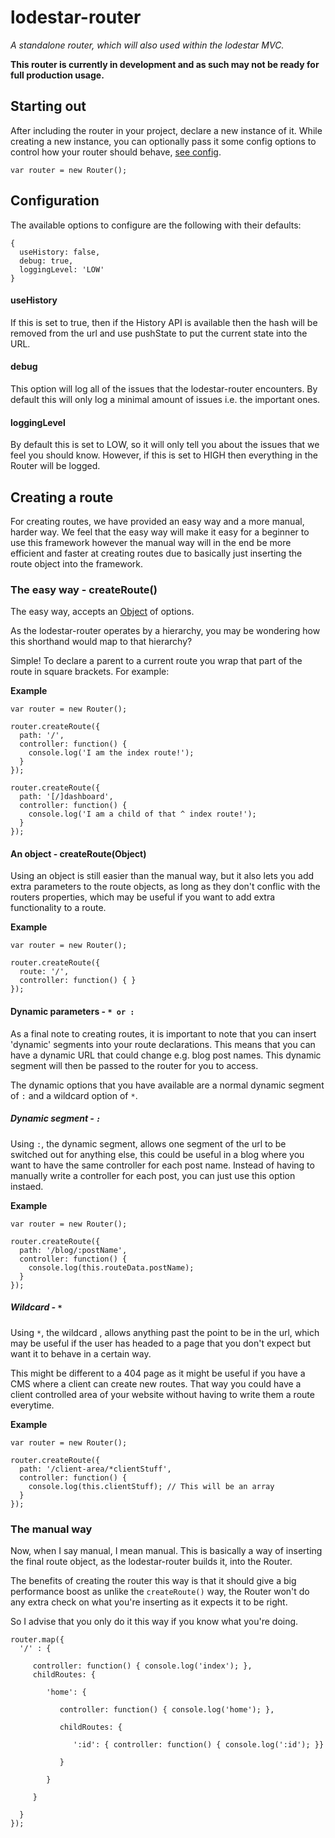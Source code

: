 lodestar-router
==
_A standalone router, which will also used within the lodestar MVC._

**This router is currently in development and as such may not be ready for full production usage.**


## Starting out

After including the router in your project, declare a new instance of it. While creating a new instance, you can optionally pass it some config options to control how your router should behave, [see config](#configuration).

```
var router = new Router();
```

## Configuration

The available options to configure are the following with their defaults:

```
{
  useHistory: false,
  debug: true,
  loggingLevel: 'LOW'
}
```

#### useHistory

If this is set to true, then if the History API is available then the hash will be removed from the url and use pushState to put the current state into the URL.

#### debug

This option will log all of the issues that the lodestar-router encounters. By default this will only log a minimal amount of issues i.e. the important ones.

#### loggingLevel

By default this is set to LOW, so it will only tell you about the issues that we feel you should know. However, if this is set to HIGH then everything in the Router will be logged.


## Creating a route

For creating routes, we have provided an easy way and a more manual, harder way. We feel that the easy way will make it easy for a beginner to use this framework however the manual way will in the end be more efficient and faster at creating routes due to basically just inserting the route object into the framework.

### The easy way - createRoute()

The easy way, accepts an [Object](#An-object) of options.

As the lodestar-router operates by a hierarchy, you may be wondering how this shorthand would map to that hierarchy?

Simple! To declare a parent to a current route you wrap that part of the route in square brackets. For example:

**Example**
```
var router = new Router();

router.createRoute({
  path: '/',
  controller: function() {
    console.log('I am the index route!');
  }
});

router.createRoute({
  path: '[/]dashboard',
  controller: function() {
    console.log('I am a child of that ^ index route!');
  }
});

```

#### An object - createRoute(Object)

Using an object is still easier than the manual way, but it also lets you add extra parameters to the route objects, as long as they don't conflic with the routers properties, which may be useful if you want to add extra functionality to a route.

**Example**
```
var router = new Router();

router.createRoute({
  route: '/',
  controller: function() { }
});
```

#### Dynamic parameters - `* or :`

As a final note to creating routes, it is important to note that you can insert 'dynamic' segments into your route declarations. This means that you can have a dynamic URL that could change e.g. blog post names. This dynamic segment will then be passed to the router for you to access.

The dynamic options that  you have available are a normal dynamic segment of `:` and a wildcard option of `*`.

##### Dynamic segment - `:`

Using `:`, the dynamic segment, allows one segment of the url to be switched out for anything else, this could be useful in a blog where you want to have the same controller for each post name. Instead of having to manually write a controller for each post, you can just use this option instaed.

**Example**
```
var router = new Router();

router.createRoute({
  path: '/blog/:postName',
  controller: function() {
    console.log(this.routeData.postName);
  }
});
```

##### Wildcard - `*`

Using `*`, the wildcard , allows anything past the point to be in the url, which may be useful if the user has headed to a page that you don't expect but want it to behave in a certain way.

This might be different to a 404 page as it might be useful if you have a CMS where a client can create new routes. That way you could have a client controlled area of your website without having to write them a route everytime.

**Example**
```
var router = new Router();

router.createRoute({
  path: '/client-area/*clientStuff',
  controller: function() {
    console.log(this.clientStuff); // This will be an array
  }
});
```


### The manual way

Now, when I say manual, I mean manual. This is basically a way of inserting the final route object, as the lodestar-router builds it, into the Router.

The benefits of creating the router this way is that it should give a big performance boost as unlike the `createRoute()` way, the Router won't do any extra check on what you're inserting as it expects it to be right.

So I advise that you only do it this way if you know what you're doing.

```
router.map({
  '/' : {

     controller: function() { console.log('index'); },
     childRoutes: {

        'home': {

           controller: function() { console.log('home'); },

           childRoutes: {

              ':id': { controller: function() { console.log(':id'); }}

           }

        }

     }

  }
});
```